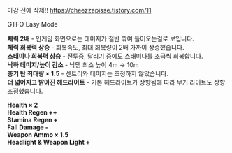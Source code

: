 마감 전에 삭제!! https://cheezzapisse.tistory.com/11

GTFO Easy Mode

**체력 2배** - 인게임 화면으로는 데미지가 절반 깎여 들어오는걸로 보입니다.\
**체력 회복력 상승** - 회복속도, 최대 회복량이 2배 가까이 상승했습니다.\
**스태미나 회복력 상승** - 전투중, 달리기 중에도 스태미나를 조금씩 회복합니다.\
**낙하 데미지/높이 감소** - 낙뎀 최소 높이 4m -> 10m\
**총기 탄 최대량 × 1.5** - 센트리와 데미지는 조정하지 않았습니다.\
**더 넓어지고 밝아진 헤드라이트** - 기본 헤드라이트가 상향됨에 따라 무기 라이트도 상향 조정했습니다.

**Health × 2**\
**Health Regen ++**\
**Stamina Regen +**\
**Fall Damage -**\
**Weapon Ammo × 1.5**\
**Headlight & Weapon Light +**